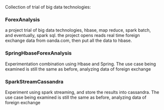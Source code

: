 Collection of trial of big data technologies:

<h3>ForexAnalysis </h3>
<p>
a project trial of big data technologies, hbase, map reduce, spark batch, and eventually, spark sql. 
the project opens reads real time foreign exchange data from oanda.com, 
then put all the data to hbase. 
</p>


<h3>SpringHbaseForexAnalysis</h3>
Experimentation combination using Hbase and Spring. The use case being examined is still the same as before, analyzing data of foreign exchange

<h3>SparkStreamCassandra</h3>
Experiment using spark streaming, and store the results into cassandra. The use case being examined is still the same as before, analyzing data of foreign exchange
